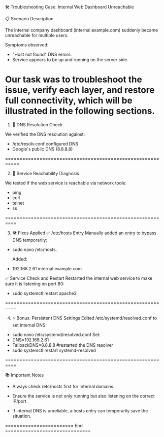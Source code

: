 🛠️ Troubleshooting Case: Internal Web Dashboard Unreachable

📋 Scenario Description

The internal company dashboard (internal.example.com) suddenly became unreachable for multiple users.

Symptoms observed:

- "Host not found" DNS errors.
- Service appears to be up and running on the server side.

Our task was to troubleshoot the issue, verify each layer, and restore full connectivity, which will be illustrated in the following sections.
==========================================================
1. 🧩 DNS Resolution Check

We verified the DNS resolution against:

- /etc/resolv.conf configured DNS
- Google's public DNS (8.8.8.8)

===========================================================

2. 🧪 Service Reachability Diagnosis

We tested if the web service is reachable via network tools:

- ping
- curl
- telnet
- ss
  
==========================================================

3. 🛠️ Fixes Applied
✅ /etc/hosts Entry
Manually added an entry to bypass DNS temporarily:

- sudo nano /etc/hosts.

  Added:
- 192.168.2.61 internal.example.com

✅ Service Check and Restart
Restarted the internal web service to make sure it is listening on port 80:

- sudo systemctl restart apache2
  
==========================================================

4. ⚡ Bonus: Persistent DNS Settings
Edited /etc/systemd/resolved.conf to set internal DNS:

- sudo nano /etc/systemd/resolved.conf
  Set:
- DNS=192.168.2.61
- FallbackDNS=8.8.8.8
#restarted the DNS resolver
- sudo systemctl restart systemd-resolved
  
==========================================================

📚 Important Notes

- Always check /etc/hosts first for internal domains.

- Ensure the service is not only running but also listening on the correct IP/port.

- If internal DNS is unreliable, a hosts entry can temporarily save the situation.
  
======================== End ==============================

